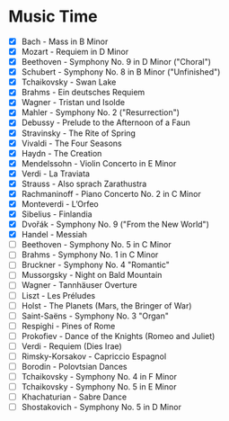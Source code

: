 # Music Time
- [x] Bach - Mass in B Minor
- [x] Mozart - Requiem in D Minor
- [x] Beethoven - Symphony No. 9 in D Minor ("Choral")
- [x] Schubert - Symphony No. 8 in B Minor ("Unfinished")
- [x] Tchaikovsky - Swan Lake
- [x] Brahms - Ein deutsches Requiem
- [x] Wagner - Tristan und Isolde
- [x] Mahler - Symphony No. 2 ("Resurrection")
- [x] Debussy - Prelude to the Afternoon of a Faun
- [x] Stravinsky - The Rite of Spring
- [x] Vivaldi - The Four Seasons
- [x] Haydn - The Creation
- [x] Mendelssohn - Violin Concerto in E Minor
- [x] Verdi - La Traviata
- [x] Strauss - Also sprach Zarathustra
- [x] Rachmaninoff - Piano Concerto No. 2 in C Minor
- [x] Monteverdi - L’Orfeo
- [x] Sibelius - Finlandia
- [x] Dvořák - Symphony No. 9 ("From the New World")
- [x] Handel - Messiah
- [ ] Beethoven - Symphony No. 5 in C Minor  
- [ ] Brahms - Symphony No. 1 in C Minor  
- [ ] Bruckner - Symphony No. 4 "Romantic"  
- [ ] Mussorgsky - Night on Bald Mountain  
- [ ] Wagner - Tannhäuser Overture  
- [ ] Liszt - Les Préludes  
- [ ] Holst - The Planets (Mars, the Bringer of War)  
- [ ] Saint-Saëns - Symphony No. 3 "Organ"  
- [ ] Respighi - Pines of Rome  
- [ ] Prokofiev - Dance of the Knights (Romeo and Juliet)  
- [ ] Verdi - Requiem (Dies Irae)  
- [ ] Rimsky-Korsakov - Capriccio Espagnol  
- [ ] Borodin - Polovtsian Dances  
- [ ] Tchaikovsky - Symphony No. 4 in F Minor  
- [ ] Tchaikovsky - Symphony No. 5 in E Minor  
- [ ] Khachaturian - Sabre Dance  
- [ ] Shostakovich - Symphony No. 5 in D Minor  

